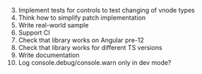 3. Implement tests for controls to test changing of vnode types
7. Think how to simplify patch implementation
9. Write real-world sample
12. Support CI
13. Check that library works on Angular pre-12
14. Check that library works for different TS versions
16. Write documentation
18. Log console.debug/console.warn only in dev mode?
